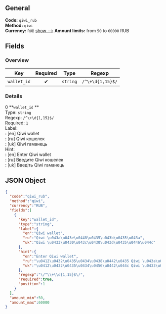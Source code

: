 
## General 
**Code:** `qiwi_rub`  
**Method:** `qiwi`  
**Currency:** `RUB` [show -->]() 
**Amount limits:** from `50`  to `60000`  RUB 
## Fields 

### Overview 

|Key|Required|Type|Regexp| 
|:---:|:---:|:---:|:---:| 
|`wallet_id` |✔ |`string` |`/^\+\d{1,15}$/` | 
 

### Details 
0 **`wallet_id` **  
Type: `string`  
Regexp: `/^\+\d{1,15}$/`  
Required: `1`  
Label:  
: [en] Qiwi wallet  
: [ru] Qiwi кошелек  
: [uk] Qiwi гаманець  
Hint:  
: [en] Enter Qiwi wallet  
: [ru] Введите Qiwi кошелек  
: [uk] Введіть Qiwi гаманець  

## JSON Object 

```json
{
  "code":"qiwi_rub",
  "method":"qiwi",
  "currency":"RUB",
  "fields":[
    {
      "key":"wallet_id",
      "type":"string",
      "label":{
        "en":"Qiwi wallet",
        "ru":"Qiwi \u043a\u043e\u0448\u0435\u043b\u0435\u043a",
        "uk":"Qiwi \u0433\u0430\u043c\u0430\u043d\u0435\u0446\u044c"
      },
      "hint":{
        "en":"Enter Qiwi wallet",
        "ru":"\u0412\u0432\u0435\u0434\u0438\u0442\u0435 Qiwi \u043a\u043e\u0448\u0435\u043b\u0435\u043a",
        "uk":"\u0412\u0432\u0435\u0434\u0456\u0442\u044c Qiwi \u0433\u0430\u043c\u0430\u043d\u0435\u0446\u044c"
      },
      "regexp":"\/^\\+\\d{1,15}$\/",
      "required":true,
      "position":1
    }
  ],
  "amount_min":50,
  "amount_max":60000
}
```  
